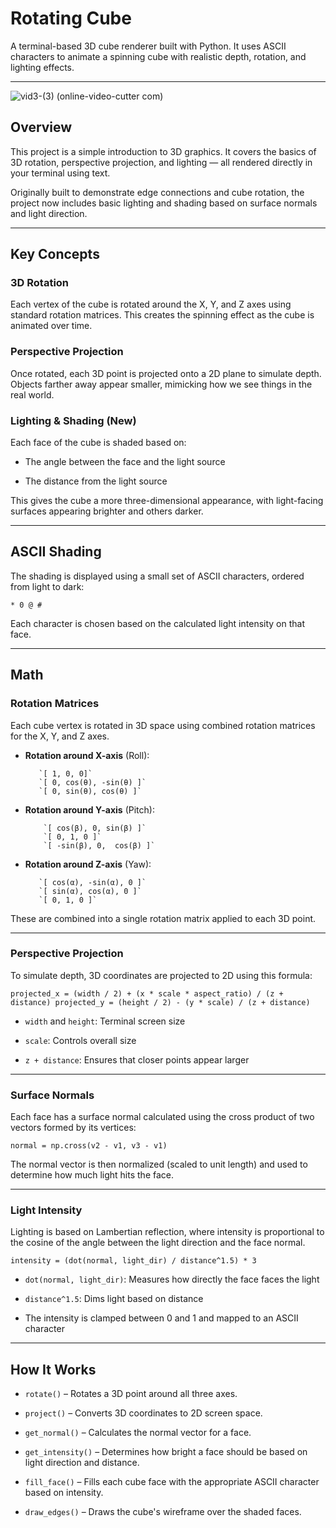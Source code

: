 # Rotating Cube
A terminal-based 3D cube renderer built with Python. It uses ASCII characters to animate a spinning cube with realistic depth, rotation, and lighting effects.

----------

![vid3-(3) (online-video-cutter com)](https://github.com/user-attachments/assets/574aef57-a757-4451-a512-16acbbaa268a)

## Overview
This project is a simple introduction to 3D graphics. It covers the basics of 3D rotation, perspective projection, and lighting — all rendered directly in your terminal using text.

Originally built to demonstrate edge connections and cube rotation, the project now includes basic lighting and shading based on surface normals and light direction.

----------

## Key Concepts

### 3D Rotation
Each vertex of the cube is rotated around the X, Y, and Z axes using standard rotation matrices. This creates the spinning effect as the cube is animated over time.

### Perspective Projection
Once rotated, each 3D point is projected onto a 2D plane to simulate depth. Objects farther away appear smaller, mimicking how we see things in the real world.

### Lighting & Shading (New)
Each face of the cube is shaded based on:

-   The angle between the face and the light source
    
-   The distance from the light source
    

This gives the cube a more three-dimensional appearance, with light-facing surfaces appearing brighter and others darker.

----------

## ASCII Shading

The shading is displayed using a small set of ASCII characters, ordered from light to dark:

```
* 0 @ #
```
Each character is chosen based on the calculated light intensity on that face.

----------
## Math

### Rotation Matrices

Each cube vertex is rotated in 3D space using combined rotation matrices for the X, Y, and Z axes.

-   **Rotation around X-axis** (Roll):
    
		   `[ 1, 0, 0]`
		   `[ 0, cos(θ), -sin(θ) ]`
		   `[ 0, sin(θ), cos(θ) ]` 
    
-   **Rotation around Y-axis** (Pitch):
    
		    `[ cos(β), 0, sin(β) ]`
		    `[ 0, 1, 0 ]`
		    `[ -sin(β),	0,  cos(β) ]` 
		    
-   **Rotation around Z-axis** (Yaw):
    
		   `[ cos(α), -sin(α), 0 ]`
		   `[ sin(α), cos(α), 0 ]`
		   `[ 0, 1, 0 ]`
    

These are combined into a single rotation matrix applied to each 3D point.

----------

### Perspective Projection

To simulate depth, 3D coordinates are projected to 2D using this formula:

`projected_x = (width / 2) + (x * scale * aspect_ratio) / (z + distance)
projected_y = (height / 2) - (y * scale) / (z + distance)` 

-   `width` and `height`: Terminal screen size
    
-   `scale`: Controls overall size
    
-   `z + distance`: Ensures that closer points appear larger

----------

### Surface Normals

Each face has a surface normal calculated using the cross product of two vectors formed by its vertices:

`normal = np.cross(v2 - v1, v3 - v1)` 

The normal vector is then normalized (scaled to unit length) and used to determine how much light hits the face.

----------

### Light Intensity

Lighting is based on Lambertian reflection, where intensity is proportional to the cosine of the angle between the light direction and the face normal.


`intensity = (dot(normal, light_dir) / distance^1.5) * 3` 

-   `dot(normal, light_dir)`: Measures how directly the face faces the light
    
-   `distance^1.5`: Dims light based on distance
    
-   The intensity is clamped between 0 and 1 and mapped to an ASCII character
----------
## How It Works

-   `rotate()` – Rotates a 3D point around all three axes.
    
-   `project()` – Converts 3D coordinates to 2D screen space.
    
-   `get_normal()` – Calculates the normal vector for a face.
    
-   `get_intensity()` – Determines how bright a face should be based on light direction and distance.
    
-   `fill_face()` – Fills each cube face with the appropriate ASCII character based on intensity.
    
-   `draw_edges()` – Draws the cube's wireframe over the shaded faces.
